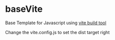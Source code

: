 # baseVite
Base Template for Javascript using [vite build tool](https://vitejs.dev/)

Change the vite.config.js to set the dist target right

